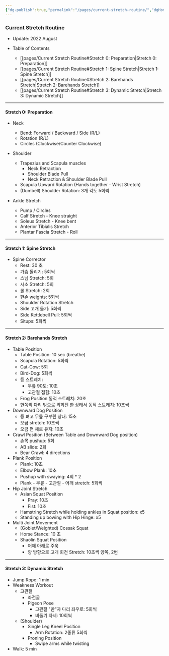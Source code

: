```yaml
---
{"dg-publish":true,"permalink":"/pages/current-stretch-routine/","dgHomeLink":true,"dgPassFrontmatter":false}
---
```




### Current Stretch Routine
- Update: 2022 August

- Table of Contents
	- [[pages/Current Stretch Routine#Stretch 0: Preparation|Stretch 0: Preparation]]
	- [[pages/Current Stretch Routine#Stretch 1: Spine Stretch|Stretch 1: Spine Stretch]]
	- [[pages/Current Stretch Routine#Stretch 2: Barehands Stretch|Stretch 2: Barehands Stretch]]
	- [[pages/Current Stretch Routine#Stretch 3: Dynamic Stretch|Stretch 3: Dynamic Stretch]]
	
<div style="page-break-after: always;"></div>


---



#### Stretch 0: Preparation 

- Neck
	- Bend: Forward / Backward / Side (R/L)
	- Rotation (R/L)
	- Circles (Clockwise/Counter Clockwise)
- Shoulder
	- Trapezius and Scapula muscles
		- Neck Retraction
		- Shoulder Blade Pull
		- Neck Retraction & Shoulder Blade Pull
	- Scapula Upward Rotation (Hands together - Wrist Stretch)
	- (Dumbell) Shoulder Rotation: 3개 각도 5회씩


- Ankle Stretch
	- Pump / Circles 
	- Calf Stretch - Knee straight
	- Soleus Stretch - Knee bent
	- Anterior Tibialis Stretch 
	- Plantar Fascia Stretch - Roll


<div style="page-break-after: always;"></div>

---


#### Stretch 1: Spine Stretch
- Spine Corrector
	- Rest: 30 초
	- 가슴 돌리기: 5회씩
	- 스님 Stretch: 5회
	- 시소 Stretch: 5회
	- 롤 Stretch: 2회
	- 한손 weights: 5회씩
	- Shoulder Rotation Stretch
	- Side 고개 들기: 5회씩
	- Side Kettlebell Pull: 5회씩
	- Situps: 5회씩


<div style="page-break-after: always;"></div>


---


 #### Stretch 2: Barehands Stretch

- Table Position
	- Table Position: 10 sec (breathe)
	- Scapula Rotation: 5회씩
	- Cat-Cow: 5회
	- Bird-Dog: 5회씩
	- 등 스트레치:
		- 무릎 90도: 10초
		- 고관절 접힘: 10초 
	- Frog Position 동적 스트레치: 20초
	- 한쪽씩 다리 밖으로 외회전 한 상태서 동적 스트레치: 10초씩
- Downward Dog Position 
	- 등 펴고 무릎 구부린 상태: 15초
	- 오금 stretch: 10초씩
	- 오금 편 채로 유지: 10초
- Crawl Position (Between Table and Downward Dog position)
	- 손목 pushup: 5회
	- AB slide: 2회
	- Bear Crawl: 4 directions
- Plank Position
	- Plank: 10초
	- Elbow Plank: 10초
	- Pushup with swaying: 4회 * 2
	- Plank - 무릎 - 고관절 - 어깨 stretch: 5회씩
- Hip Joint Stretch
	- Asian Squat Position
		- Pray: 10초
		- Fist: 10초
	- Hamstring Stretch while holding ankles in Squat position: x5
	- Standing up bowing with Hip Hinge: x5
- Multi Joint Movement
	- (Goblet/Weighted) Cossak Squat
	- Horse Stance: 10 초
	- Shaolin Squat Position
		- 어깨 아래로 주욱
		- 양 방향으로 고개 회전 Stretch: 10초씩 양쪽, 2번

<div style="page-break-after: always;"></div>

---


#### Stretch 3: Dynamic Stretch
- Jump Rope: 1 min
- Weakness Workout
	- 고관절
		- 좌전굴
		- Pigeon Pose
			- 고관절 "만"자 다리 좌우로: 5회씩
			- 비둘기 자세: 10회씩
	- (Shoulder)
		- Single Leg Kneel Position
			- Arm Rotation: 2종류 5회씩
		- Proning Position
			- Swipe arms while twisting
- Walk: 5 min